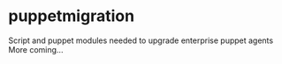 # puppetmigration
Script and puppet modules needed to upgrade enterprise puppet agents
More coming...
